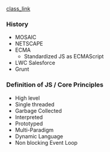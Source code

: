 [class_link](https://www.scaler.com/meetings/i/javascript-bootcamp-learn-the-language-of-the-web/live)


### History
- MOSAIC
- NETSCAPE
- ECMA
    - Standardized JS as ECMAScript
- LWC Salesforce
- Grunt

### Definition of JS / Core Principles
- High level
- Single threaded
- Garbage Collected
- Interpreted
- Prototyped 
- Multi-Paradigm
- Dynamic Language
- Non blocking Event Loop